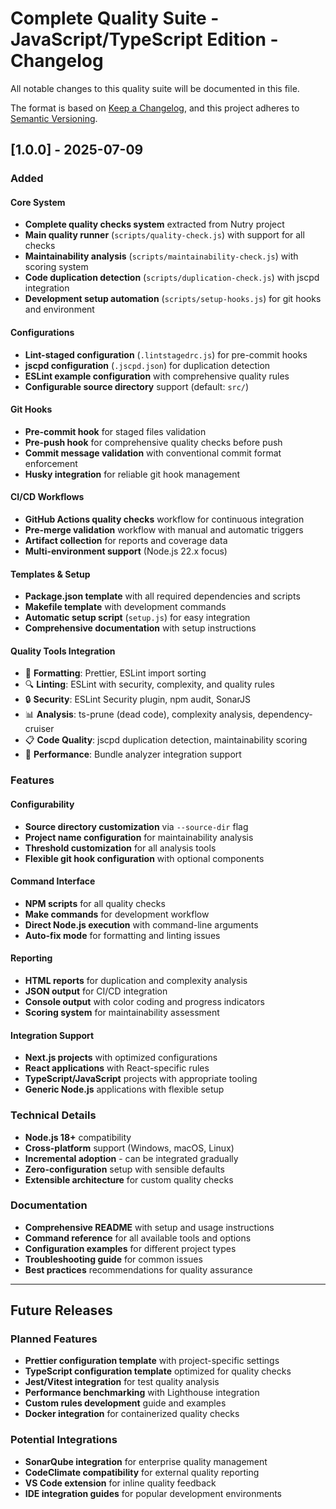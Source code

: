 # Complete Quality Suite - JavaScript/TypeScript Edition - Changelog

All notable changes to this quality suite will be documented in this file.

The format is based on [Keep a Changelog](https://keepachangelog.com/en/1.0.0/),
and this project adheres to [Semantic Versioning](https://semver.org/spec/v2.0.0.html).

## [1.0.0] - 2025-07-09

### Added

#### Core System

- **Complete quality checks system** extracted from Nutry project
- **Main quality runner** (`scripts/quality-check.js`) with support for all checks
- **Maintainability analysis** (`scripts/maintainability-check.js`) with scoring system
- **Code duplication detection** (`scripts/duplication-check.js`) with jscpd integration
- **Development setup automation** (`scripts/setup-hooks.js`) for git hooks and environment

#### Configurations

- **Lint-staged configuration** (`.lintstagedrc.js`) for pre-commit hooks
- **jscpd configuration** (`.jscpd.json`) for duplication detection
- **ESLint example configuration** with comprehensive quality rules
- **Configurable source directory** support (default: `src/`)

#### Git Hooks

- **Pre-commit hook** for staged files validation
- **Pre-push hook** for comprehensive quality checks before push
- **Commit message validation** with conventional commit format enforcement
- **Husky integration** for reliable git hook management

#### CI/CD Workflows

- **GitHub Actions quality checks** workflow for continuous integration
- **Pre-merge validation** workflow with manual and automatic triggers
- **Artifact collection** for reports and coverage data
- **Multi-environment support** (Node.js 22.x focus)

#### Templates & Setup

- **Package.json template** with all required dependencies and scripts
- **Makefile template** with development commands
- **Automatic setup script** (`setup.js`) for easy integration
- **Comprehensive documentation** with setup instructions

#### Quality Tools Integration

- 🎨 **Formatting**: Prettier, ESLint import sorting
- 🔍 **Linting**: ESLint with security, complexity, and quality rules
- 🔒 **Security**: ESLint Security plugin, npm audit, SonarJS
- 📊 **Analysis**: ts-prune (dead code), complexity analysis, dependency-cruiser
- 📋 **Code Quality**: jscpd duplication detection, maintainability scoring
- 🚀 **Performance**: Bundle analyzer integration support

### Features

#### Configurability

- **Source directory customization** via `--source-dir` flag
- **Project name configuration** for maintainability analysis
- **Threshold customization** for all analysis tools
- **Flexible git hook configuration** with optional components

#### Command Interface

- **NPM scripts** for all quality checks
- **Make commands** for development workflow
- **Direct Node.js execution** with command-line arguments
- **Auto-fix mode** for formatting and linting issues

#### Reporting

- **HTML reports** for duplication and complexity analysis
- **JSON output** for CI/CD integration
- **Console output** with color coding and progress indicators
- **Scoring system** for maintainability assessment

#### Integration Support

- **Next.js projects** with optimized configurations
- **React applications** with React-specific rules
- **TypeScript/JavaScript** projects with appropriate tooling
- **Generic Node.js** applications with flexible setup

### Technical Details

- **Node.js 18+** compatibility
- **Cross-platform** support (Windows, macOS, Linux)
- **Incremental adoption** - can be integrated gradually
- **Zero-configuration** setup with sensible defaults
- **Extensible architecture** for custom quality checks

### Documentation

- **Comprehensive README** with setup and usage instructions
- **Command reference** for all available tools and options
- **Configuration examples** for different project types
- **Troubleshooting guide** for common issues
- **Best practices** recommendations for quality assurance

---

## Future Releases

### Planned Features

- **Prettier configuration template** with project-specific settings
- **TypeScript configuration template** optimized for quality checks
- **Jest/Vitest integration** for test quality analysis
- **Performance benchmarking** with Lighthouse integration
- **Custom rules development** guide and examples
- **Docker integration** for containerized quality checks

### Potential Integrations

- **SonarQube integration** for enterprise quality management
- **CodeClimate compatibility** for external quality reporting
- **VS Code extension** for inline quality feedback
- **IDE integration guides** for popular development environments

